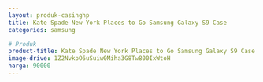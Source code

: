 ```yaml
---
layout: produk-casinghp
title: Kate Spade New York Places to Go Samsung Galaxy S9 Case
categories: samsung

# Produk
product-title: Kate Spade New York Places to Go Samsung Galaxy S9 Case
image-drive: 1Z2NvkpO6uSuiw0Miha3G8Tw800IxWtoH
harga: 90000
---
```

